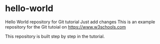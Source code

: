 # hello-world
Hello World repository for Git tutorial
Just add changes
This is an example repository for the Git tutoial on https://www.w3schools.com

This repository is built step by step in the tutorial.
